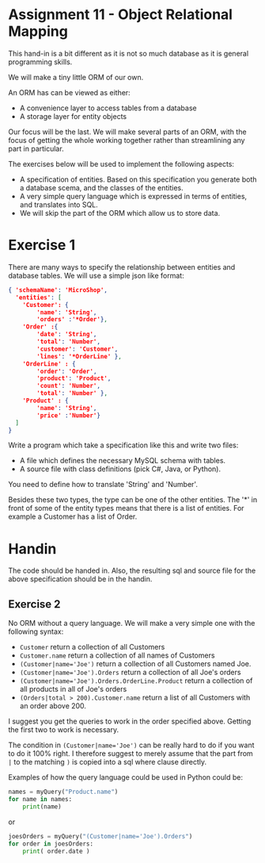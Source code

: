 # Assignment 11 - Object Relational Mapping
This hand-in is a bit different as it is not so much database as it is general programming skills.

We will make a tiny little ORM of our own.

An ORM has can be viewed as either:

* A convenience layer to access tables from a database
* A storage layer for entity objects

Our focus will be the last. We will make several parts of an ORM, with the focus of getting the whole working together rather than streamlining any part in particular.

The exercises below will be used to implement the following aspects:

* A specification of entities. Based on this specification you generate both a database scema, and the classes of the entities.
* A very simple query language which is expressed in terms of entities, and translates into SQL.
* We will skip the part of the ORM which allow us to store data.



# Exercise 1
There are many ways to specify the relationship between entities and database tables. We will use a simple json like format:

```json
{ 'schemaName': 'MicroShop',
  'entities': [
  	'Customer': {
  		'name': 'String',
  		'orders' :'*Order'},
  	'Order' :{
  		'date': 'String',
  		'total': 'Number',
  		'customer': 'Customer',
  		'lines': '*OrderLine' },
  	'OrderLine' : {
  		'order': 'Order',
  		'product': 'Product',
  		'count': 'Number',
  		'total': 'Number' },
  	'Product' : {
  		'name': 'String',
  		'price' :'Number'}
  ]
}
```

Write a program which take a specification like this and write two files:

* A file which defines the necessary MySQL schema with tables. 
* A source file with class definitions (pick C#, Java, or Python).

You need to define how to translate 'String' and 'Number'. 

Besides these two types, the type can be one of the other entities. The '*' in front of some of the entity types means that there is a list of entities. For example a Customer has a list of Order.

# Handin
The code should be handed in. Also, the resulting sql and source file for the above specification should be in the handin.

## Exercise 2
No ORM without a query language. We will make a very simple one with the following syntax:

* `Customer` return a collection of all Customers
* `Customer.name` return a collection of all names of Customers
* `(Customer|name='Joe')` return a collection of all Customers named Joe.
* `(Customer|name='Joe').Orders` return a collection of all Joe's orders
* `(Customer|name='Joe').Orders.OrderLine.Product` return a collection of all products in all of Joe's orders
* `(Orders|total > 200).Customer.name` return a list of all Customers with an order above 200.

I suggest you get the queries to work in the order specified above. Getting the first two to work is necessary.

The condition in `(Customer|name='Joe')` can be really hard to do if you want to do it 100% right. I therefore suggest to merely assume that the part from `|` to the matching `)` is copied into a sql where clause directly.

Examples of how the query language could be used in Python could be:

```python
names = myQuery("Product.name")
for name in names:
	print(name)
```
or

```python
joesOrders = myQuery("(Customer|name='Joe').Orders")
for order in joesOrders:
	print( order.date )
```
